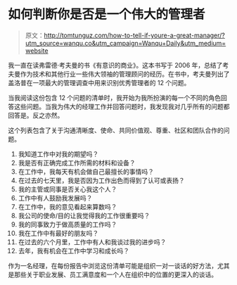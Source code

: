 # 如何判断你是否是一个伟大的管理者

> 原文：<http://tomtunguz.com/how-to-tell-if-youre-a-great-manager/?utm_source=wanqu.co&utm_campaign=Wanqu+Daily&utm_medium=website>

我一直在读弗雷德·考夫曼的书《有意识的商业》。这本书写于 2006 年，总结了考夫曼作为技术和其他行业一些伟大领袖的管理顾问的经历。在书中，考夫曼列出了盖洛普在一项最大的管理调查中用来识别优秀管理者的 12 个问题。

当我阅读这份包含 12 个问题的清单时，我开始为我所扮演的每一个不同的角色回答这些问题。当我为伟大的经理工作并回答问题时，我发现我对几乎所有的问题都回答是。反之亦然。

这个列表包含了关于沟通清晰度、使命、共同价值观、尊重、社区和团队合作的问题。

1.  我知道工作中对我的期望吗？
2.  我是否有正确完成工作所需的材料和设备？
3.  在工作中，我每天有机会做自己最擅长的事情吗？
4.  在过去的七天里，我是否因为工作出色而得到了认可或表扬？
5.  我的主管或同事是否关心我这个人？
6.  工作中有人鼓励我发展吗？
7.  在工作中，我的意见看起来算数吗？
8.  我公司的使命/目的让我觉得我的工作很重要吗？
9.  我的同事致力于做高质量的工作吗？
10.  我在工作中有最好的朋友吗？
11.  在过去的六个月里，工作中有人和我谈过我的进步吗？
12.  去年，我有机会在工作中学习和成长吗？

作为一名经理，在每份报告中浏览这份清单可能是组织一对一谈话的好方法，尤其是那些关于职业发展、员工满意度和一个人在组织中的位置的更深入的谈话。
